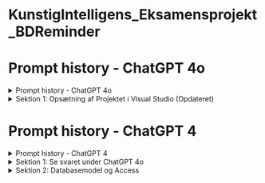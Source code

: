 # KunstigIntelligens_Eksamensprojekt_BDReminder
# Prompt history - ChatGPT 4o
<details id="00.ChatGPT-4o">
  <summary>Prompt history - ChatGPT 4o</summary>

## Prompt history - ChatGPT 4o
  1. [Full: Prompt history](https://chatgpt.com/share/dc11506d-26ab-40f1-ba88-8334cb481dd5)
  2. [Indledende prompt history](https://htmlpreview.github.io/?https://raw.githubusercontent.com/Eo-Le-LearnToHack/KunstigIntelligens_Eksamensprojekt_BDReminder/main/Prompt_history/01_Prompt_history.html)
  3. [Sektion 1: Tilføjet individual user authentication](https://htmlpreview.github.io/?https://raw.githubusercontent.com/Eo-Le-LearnToHack/KunstigIntelligens_Eksamensprojekt_BDReminder/main/Prompt_history/02_Prompt_history.html)
  4. [Full: Prompt history - FAIL](https://htmlpreview.github.io/?https://raw.githubusercontent.com/Eo-Le-LearnToHack/KunstigIntelligens_Eksamensprojekt_BDReminder/main/Prompt_History_ChatGPT%204o/03_Prompt_history_Full_Fail.html)

  
### Beskrivelse
```
Jeg anvendte CREATE modellen til at udarbejde min indledende prompt.
Den fulde originale samtale kan ikke deles, fordi der blev uploadet et billede under oprettelse af ASP.Net projektet i Visual Studio.
Billedet blev uploadet fordi guiden i ChatGPT 4o ikke var retvisende.
Desværre er det i mod ChatGPTs politik at dele samtaler med billeder.
Der forsøgte at få ChatGPT til selv at generede hele samtalen som en html fil, se linket i punkt 4.
Der vælges at starte samtalen på ny for at dokumentere hele forløbet,
dog vælges at ChatGPT 4 i stedet for 4o i håbet om at guiden er mere retvisende.
Yderligere ændres indledende prompt en lille smule ift. den erfaring der er dannet i nuværende samtale med ChatGPT 4o  
```
</details>

<details id="01.ChatGPT-4o">
  <summary>Sektion 1: Opsætning af Projektet i Visual Studio (Opdateret)</summary>
  
## Sektion 1: Opsætning af Projektet i Visual Studio (Opdateret)  
1. Supplerende Youtube video [ASP.NET Core Crash Course - C# App in One Hour | freeCodeCamp.org | 1h:0m:43s](https://www.youtube.com/watch?v=BfEjDD8mWYg)
 
### Beskrivelse  
```
I sektion 1 blev jeg nysgerrig på hvad ASP.NET Core Web App var og søgte mere viden på youtube, hvor jeg stødte på ovenstående video.
11 minutter i videoen blev der valgt indivual user ved authentication som ikke var dækket af guiden i Sektion 1.
Jeg spurgte ChatGPT hvorfor dette ikke var tilfældet og ChatGPT valgte at opdatere Sektion 1 for at afspejle denne indstilling af authentication til indivial user.
Dette viste sig at være fejlagtig grundet ændring i nyere version. Yderligere var der indstillinger som ikke var nævnt i guiden fra ChatGPT.
Jeg uploadede et billede af skærmen og bad ChatGPT hjælpe med indstillingerne.
Dette skulle jeg ikke have gjort fordi samtalen kunne ikke deles hvis der er billeder i. Se yderligere under Prompt history - ChatGPT 4o.
``` 
</details>

# Prompt history - ChatGPT 4  
<details id="00.ChatGPT-4">
  <summary>Prompt history - ChatGPT 4</summary>

## Prompt history - ChatGPT 4  
  1. [Full: Prompt history](https://chatgpt.com/share/72ef4e92-3fb2-4f4c-90d5-e131829f7eb1)
  2. [Indledende promt history]()
  3. [Sektion 1:]()
  4. [Sektion 2:]()
  
### Beskrivelse  
```
Jeg startede på en ny samtale i ChatGPT 4 og forbedrede min prompt baseret på erfaring fra tidligere samtale i ChatGPT 4o.
Jeg anvendte samme CREATE modellen til at prompte.
```
</details>

<details id="01.ChatGPT-4">
  <summary>Sektion 1: Se svaret under ChatGPT 4o</summary>

[Se svaret under ChatGPT 4o](#01.ChatGPT-4o)  
  
### Beskrivelse  
```
Sektion 1 er allerede gennemført derfor referes der til samtalen i ChatGPT 4o.
```
</details>

<details id="02.ChatGPT-4">
  <summary>Sektion 2: Databasemodel og Access</summary>

## Sektion 2: Databasemodel og Access  
 
    1. Supplerende Youtube video [NuGet - Packages Source Visual Studio | Gerald Inside | 5m:10s](https://www.youtube.com/watch?v=Nmmo6TbX5kw)

### Beskrivelse
```
I sektion 2 havde jeg udfordring med at installere de tre nævnte nuget pakker:
pck1 =  Microsoft.EntityFrameWorkCore
pck2 =  Microsoft.EntityFrameWorkCore.SqlServer
pck3 =  Microsoft.EntityFrameWorkCore.Tools

Dette blev løst takket være denne youtube video https://www.youtube.com/watch?v=Nmmo6TbX5kw.
Løsningen er 2:34 minutter frem i videoen, hvor den korrekte package source (https://api.nuget.org/v3/index.json) er givet.
```
</details>
